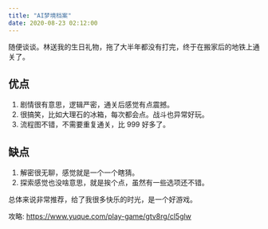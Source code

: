 ```yaml
---
title: "AI梦境档案"
date: 2020-08-23 02:12:00
---
```


随便谈谈。林送我的生日礼物，拖了大半年都没有打完，终于在搬家后的地铁上通关了。

## 优点

1. 剧情很有意思，逻辑严密，通关后感觉有点震撼。
2. 很搞笑，比如大理石的冰箱，每次都会点。战斗也异常好玩。
3. 流程图不错，不需要重复通关，比 999 好多了。

## 缺点

1. 解密很无聊，感觉就是一个一个瞎猜。
2. 探索感觉也没啥意思，就是挨个点，虽然有一些选项还不错。

总体来说非常推荐，给了我很多快乐的时光，是一个好游戏。

攻略: https://www.yuque.com/play-game/gtv8rg/cl5glw
